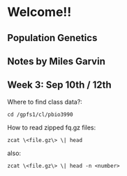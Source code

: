 # Welcome!!

## Population Genetics

## Notes by Miles Garvin

## Week 3: Sep 10th / 12th

Where to find class data?:

```         
cd /gpfs1/cl/pbio3990
```

How to read zipped fq.gz files:

```         
zcat \<file.gz\> \| head
```

also:

```         
zcat \<file.gz\> \| head -n <number>
```
